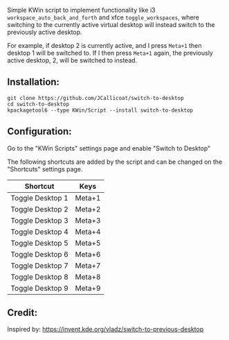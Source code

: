 Simple KWin script to implement functionality like i3 `workspace_auto_back_and_forth` and xfce `toggle_workspaces`, where switching to the currently active virtual desktop will instead switch to the previously active desktop.

For example, if desktop 2 is currently active, and I press `Meta+1` then desktop 1 will be switched to. If I then press `Meta+1` again, the previously active desktop, 2, will be switched to instead.

Installation:
----
```shell
git clone https://github.com/JCallicoat/switch-to-desktop
cd switch-to-desktop
kpackagetool6 --type KWin/Script --install switch-to-desktop
```

Configuration:
----
Go to the "KWin Scripts" settings page and enable "Switch to Desktop"

The following shortcuts are added by the script and can be changed on the "Shortcuts" settings page.

| Shortcut  | Keys |
| ------------- | ------------- |
| Toggle Desktop 1 | Meta+1  |
| Toggle Desktop 2 | Meta+2  |
| Toggle Desktop 3 | Meta+3  |
| Toggle Desktop 4 | Meta+4  |
| Toggle Desktop 5 | Meta+5  |
| Toggle Desktop 6 | Meta+6  |
| Toggle Desktop 7 | Meta+7  |
| Toggle Desktop 8 | Meta+8  |
| Toggle Desktop 9 | Meta+9  |

Credit:
----
Inspired by: https://invent.kde.org/vladz/switch-to-previous-desktop
